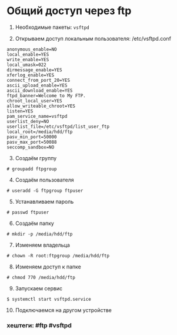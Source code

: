 # Общий доступ через ftp

1. Необходимые пакеты: `vsftpd`

2. Открываем доступ локальным пользователя: /etc/vsftpd.conf

~~~~
anonymous_enable=NO
local_enable=YES
write_enable=YES
local_umask=022
dirmessage_enable=YES
xferlog_enable=YES
connect_from_port_20=YES
ascii_upload_enable=YES
ascii_download_enable=YES
ftpd_banner=Welcome to My FTP.
chroot_local_user=YES
allow_writeable_chroot=YES
listen=YES
pam_service_name=vsftpd
userlist_deny=NO
userlist_file=/etc/vsftpd/list_user_ftp
local_root=/media/hdd/ftp
pasv_min_port=50000
pasv_max_port=50088
seccomp_sandbox=NO
~~~~

3. Создаём группу
~~~~
# groupadd ftpgroup
~~~~

4. Создаём пользователя
~~~~
# useradd -G ftpgroup ftpuser
~~~~

5. Устанавливаем пароль
~~~~
# passwd ftpuser
~~~~

6. Создаём папку
~~~~
# mkdir -p /media/hdd/ftp
~~~~

7. Изменяем владельца
~~~~
# chown -R root:ftpgroup /media/hdd/ftp
~~~~

8. Изменяем доступ к папке
~~~~
# chmod 770 /media/hdd/ftp
~~~~

9. Запускаем сервис
~~~~
$ systemctl start vsftpd.service
~~~~

10. Подключаемся на другом устройстве



### хештеги:  #ftp #vsftpd